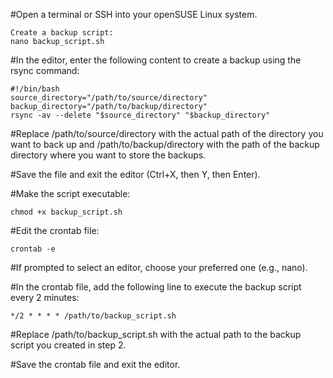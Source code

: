 #Open a terminal or SSH into your openSUSE Linux system.

    Create a backup script:
    nano backup_script.sh

#In the editor, enter the following content to create a backup using the rsync command:

    #!/bin/bash
    source_directory="/path/to/source/directory"
    backup_directory="/path/to/backup/directory"
    rsync -av --delete "$source_directory" "$backup_directory"

#Replace /path/to/source/directory with the actual path of the directory you want to back up and /path/to/backup/directory with the path of the backup directory where you want to store the backups.

#Save the file and exit the editor (Ctrl+X, then Y, then Enter).

#Make the script executable:

    chmod +x backup_script.sh

#Edit the crontab file:

    crontab -e

#If prompted to select an editor, choose your preferred one (e.g., nano).

#In the crontab file, add the following line to execute the backup script every 2 minutes:

    */2 * * * * /path/to/backup_script.sh

#Replace /path/to/backup_script.sh with the actual path to the backup script you created in step 2.

#Save the crontab file and exit the editor.

